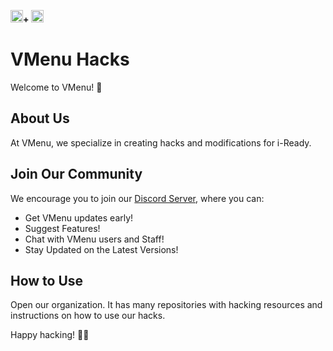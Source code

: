 <img src="https://github-production-user-asset-6210df.s3.amazonaws.com/70281701/270737766-f118f8a1-c096-48da-be87-53244ed4a17b.png" width="20" height="20">**+** <img src="https://github-production-user-asset-6210df.s3.amazonaws.com/70281701/270737766-f118f8a1-c096-48da-be87-53244ed4a17b.png" width="20" height="20">


# VMenu Hacks

Welcome to VMenu! 🚀

## About Us

At VMenu, we specialize in creating hacks and modifications for i-Ready. 

## Join Our Community

We encourage you to join our [Discord Server](https://discord.gg/MnKSFFhVyT), where you can:

- Get VMenu updates early!
- Suggest Features!
- Chat with VMenu users and Staff!
- Stay Updated on the Latest Versions!

## How to Use

Open our organization. It has many repositories with hacking resources and instructions on how to use our hacks.

Happy hacking! 🎉✨
